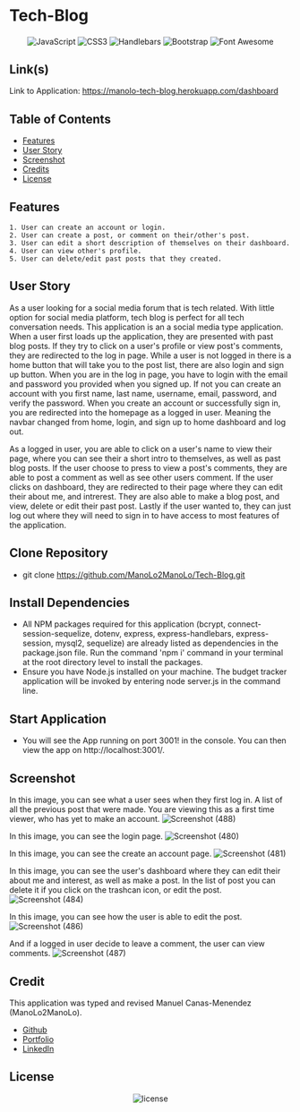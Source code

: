 # Tech-Blog
<p align="center">
    <img align="center" src="https://img.shields.io/badge/-JavaScript-000000?style=for-the-badge&logo=JavaScript" alt="JavaScript" />
    <img align="center" src="https://img.shields.io/badge/-CSS3-000000?style=for-the-badge&logo=CSS3" alt="CSS3" />
    <img align="center" src="https://img.shields.io/badge/-Handlebars-000000?style=for-the-badge&logo=handlebars.js" alt="Handlebars" />
    <img align="center" src="https://img.shields.io/badge/-Bootstrap-000000?style=for-the-badge&logo=bootstrap" alt="Bootstrap" />
    <img align="center" src="https://img.shields.io/badge/-Font%20Awesome-000000?style=for-the-badge&logo=font%20awesome" alt="Font Awesome" />
</p>

## Link(s)
Link to Application: https://manolo-tech-blog.herokuapp.com/dashboard

## Table of Contents
* [Features](#features)
* [User Story](#user-story)
* [Screenshot](#screenshot)
* [Credits](#credits)
* [License](#license)

## Features
    1. User can create an account or login.
    2. User can create a post, or comment on their/other's post.
    3. User can edit a short description of themselves on their dashboard.
    4. User can view other's profile.
    5. User can delete/edit past posts that they created.

## User Story
As a user looking for a social media forum that is tech related. With little option for social media platform, tech blog is perfect for all tech conversation needs. This application is an a social media type application. When a user first loads up the application, they are presented with past blog posts. If they try to click on a user's profile or view post's comments, they are redirected to the log in page. While a user is not logged in there is a home button that will take you to the post list, there are also login and sign up button. When you are in the log in page, you have to login with the email and password you provided when you signed up. If not you can create an account with you first name, last name, username, email, password, and verify the password. When you create an account or successfully sign in, you are redirected into the homepage as a logged in user. Meaning the navbar changed from home, login, and sign up to home dashboard and log out.

As a logged in user, you are able to click on a user's name to view their page, where you can see their a short intro to themselves, as well as past blog posts. If the user choose to press to view a post's comments, they are able to post a comment as well as see other users comment. If the user clicks on dashboard, they are redirected to their page where they can edit their about me, and intrerest. They are also able to make a blog post, and view, delete or edit their past post. Lastly if the user wanted to, they can just log out where they will need to sign in to have access to most features of the application.

## Clone Repository
* git clone https://github.com/ManoLo2ManoLo/Tech-Blog.git

## Install Dependencies
* All NPM packages required for this application (bcrypt, connect-session-sequelize, dotenv, express, express-handlebars, express-session, mysql2, sequelize) are already listed as dependencies in the package.json file. Run the
command 'npm i' command in your terminal at the root directory level to install the packages.
* Ensure you have Node.js installed on your machine. The budget tracker application will be invoked by entering node server.js in the command line.

## Start Application
* You will see the App running on port 3001! in the console. You can then view the app on http://localhost:3001/.

## Screenshot
In this image, you can see what a user sees when they first log in. A list of all the previous post that were made. You are viewing this as a first time viewer, who has yet to make an account.
![Screenshot (488)](https://user-images.githubusercontent.com/88364269/146678793-122207dd-faeb-4f3f-ac58-252c51ee3661.png)

In this image, you can see the login page.
![Screenshot (480)](https://user-images.githubusercontent.com/88364269/146678794-7e43b7cc-7031-4232-915a-a08815e7744f.png)

In this image, you can see the create an account page.
![Screenshot (481)](https://user-images.githubusercontent.com/88364269/146678796-7e227737-6030-4ac1-83cb-c2bf50f31749.png)

In this image, you can see the user's dashboard where they can edit their about me and interest, as well as make a post. In the list of post you can delete it if you click on the trashcan icon, or edit the post.
![Screenshot (484)](https://user-images.githubusercontent.com/88364269/146678800-02ff462e-23ce-498b-8d80-8d887f6b457e.png)

In this image, you can see how the user is able to edit the post.
![Screenshot (486)](https://user-images.githubusercontent.com/88364269/146678803-682df406-2beb-4c35-b947-71e745ec1e19.png)

And if a logged in user decide to leave a comment, the user can view comments.
![Screenshot (487)](https://user-images.githubusercontent.com/88364269/146678804-d6a20ef0-080b-47e1-b8a0-a395a2cf0a79.png)

## Credit
This application was typed and revised Manuel Canas-Menendez (ManoLo2ManoLo). <br />

* [Github](https://github.com/ManoLo2ManoLo)
* [Portfolio](https://manolo2manolo.github.io/React-Portfolio/)
* [LinkedIn](https://www.linkedin.com/in/manuel-canas-menendez-33354b21b/)

## License
<p align="center">
    <img align="center" src="https://img.shields.io/github/license/ManoLo2ManoLo/Tech-Blog?style=for-the-badge" alt="license" />
</p>